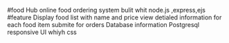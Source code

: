 #food Hub online food ordering system
bulit whit node.js ,express,ejs
#feature
Display food list with name and price 
view detialed information for each food item
submite for orders 
Database information Postgresql
responsive UI whiyh css
